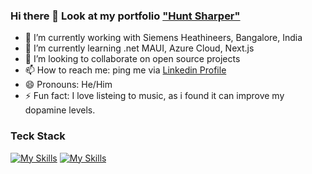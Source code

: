 ### Hi there 👋 Look at my portfolio ["Hunt Sharper"](https://www.huntsharper.in)

- 🔭 I’m currently working with Siemens Heathineers, Bangalore, India
- 🌱 I’m currently learning .net MAUI, Azure Cloud, Next.js
- 👯 I’m looking to collaborate on open source projects
- 📫 How to reach me: ping me via [Linkedin Profile](https://www.linkedin.com/in/kkb-ktm)
- 😄 Pronouns: He/Him
- ⚡ Fun fact: I love listeing to music, as i found it can improve my dopamine levels.

### Teck Stack

[![My Skills](https://skillicons.dev/icons?i=js,ts,html,css)](https://skillicons.dev)
[![My Skills](https://skillicons.dev/icons?i=azure)](https://skillicons.dev)
